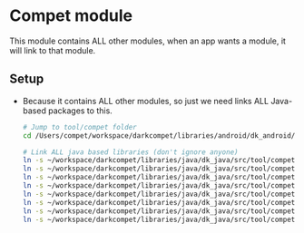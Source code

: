 # Compet module

This module contains ALL other modules,
when an app wants a module, it will link to that module.


## Setup

- Because it contains ALL other modules, so just we need links ALL Java-based packages to this.

	```bash
	# Jump to tool/compet folder
	cd /Users/compet/workspace/darkcompet/libraries/android/dk_android/compet/src/main/java/tool/compet

	# Link ALL java based libraries (don't ignore anyone)
	ln -s ~/workspace/darkcompet/libraries/java/dk_java/src/tool/compet/core4j core4j
	ln -s ~/workspace/darkcompet/libraries/java/dk_java/src/tool/compet/stream4j stream4j
	ln -s ~/workspace/darkcompet/libraries/java/dk_java/src/tool/compet/reflection4j reflection4j
	ln -s ~/workspace/darkcompet/libraries/java/dk_java/src/tool/compet/json4j json4j
	ln -s ~/workspace/darkcompet/libraries/java/dk_java/src/tool/compet/database4j database4j
	ln -s ~/workspace/darkcompet/libraries/java/dk_java/src/tool/compet/http4j http4j
	ln -s ~/workspace/darkcompet/libraries/java/dk_java/src/tool/compet/security4j security4j
	ln -s ~/workspace/darkcompet/libraries/java/dk_java/src/tool/compet/eventbus4j eventbus4j
	```
